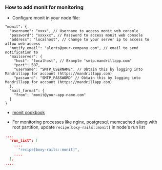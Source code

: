 ### How to add monit for monitoring

* Configure monit in your node file:

```
"monit": {
  "username": "xxxx", // Username to access monit web console
  "password": "xxxxxx", // Password to access monit web console
  "address": "localhost", // Change to your server ip to access to allow web-access
  "notify_email": "alerts@your-company.com", // email to send notification to
  "mailserver": {
    "host": "localhost", // Example "smtp.mandrillapp.com"
    "port": 587,
    "username": "SMTP_USERNAME", // Obtain this by logging into Mandrillapp for account (https://mandrillapp.com)
    "password": "SMTP_PASSWORD" // Obtain this by logging into Mandrillapp for account (https://mandrillapp.com)
  },
  "mail_format": {
    "from": "monit@your-app-name.com"
  }
}
```
* [monit cookbook](https://github.com/apsoto/monit)

* For monitoring processes like nginx, postgresql, memcached along with root partition, update `recipe[boxy-rails::monit]` in node's run list

```json
....
  "run_list": [
    ....
      "recipe[boxy-rails::monit]",
    ....
  ],
....
```
